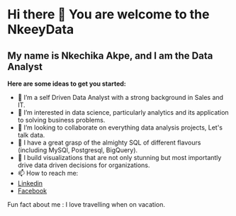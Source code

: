 # Hi there 👋 You are welcome to the NkeeyData

## My name is Nkechika Akpe, and I am the Data Analyst

**Here are some ideas to get you started:**

- 🔭 I’m a self Driven Data Analyst with a strong background in Sales and IT.
- 🤔 I’m interested in data science, particularly analytics and its application to solving business problems.
- 👯 I’m looking to collaborate on everything data analysis projects, Let's talk data.
- 💬 I have a great grasp of the almighty SQL of different flavours (including MySQl, Postgresql, BigQuery).
- 🌱 I build visualizations that are not only stunning but most importantly drive data driven decisions for organizations.
- 📫 How to reach me:
- [Linkedin](https://www.linkedin.com/in/nkechika-collins-akpe)
- [Facebook](https://www.facebook.com/cutenkem)

Fun fact about me : I love travelling when on vacation.

<!---
Nkeeydata/Nkeeydata is a ✨ special ✨ repository because its `README.md` (this file) appears on your GitHub profile.
You can click the Preview link to take a look at your changes.
--->
